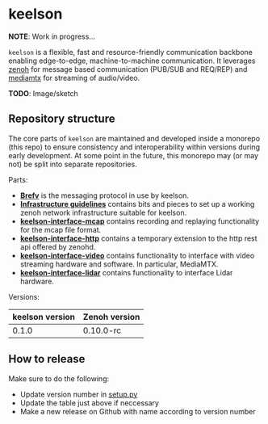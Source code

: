 # keelson

**NOTE**: Work in progress...

`keelson` is a flexible, fast and resource-friendly communication backbone enabling edge-to-edge, machine-to-machine communication. It leverages [zenoh](https://github.com/eclipse-zenoh/zenoh) for message based communication (PUB/SUB and REQ/REP) and [mediamtx](https://github.com/bluenviron/mediamtx) for streaming of audio/video.

**TODO**: Image/sketch

## Repository structure
The core parts of `keelson` are maintained and developed inside a monorepo (this repo) to ensure consistency and interoperability within versions during early development. At some point in the future, this monorepo may (or may not) be split into separate repositories.

Parts:

* [**Brefv**](./brefv/README.md) is the messaging protocol in use by keelson.
* [**Infrastructure guidelines**](./infrastructure/README.md) contains bits and pieces to set up a working zenoh network infrastructure suitable for keelson.
* [**keelson-interface-mcap**](./keelson-interface-mcap/) contains recording and replaying functionality for the mcap file format.
* [**keelson-interface-http**](./keelson-interface-http/) contains a temporary extension to the http rest api offered by zenohd.
* [**keelson-interface-video**](./keelson-interface-mcap/) contains functionality to interface with video streaming hardware and software. In particular, MediaMTX.
* [**keelson-interface-lidar**](./keelson-interface-mcap/) contains functionality to interface Lidar hardware.


Versions:

| keelson version | Zenoh version |
|-----------------|---------------|
| 0.1.0           | 0.10.0-rc     |


## How to release
Make sure to do the following:
* Update version number in [setup.py](./brefv/python/setup.py)
* Update the table just above if neccessary
* Make a new release on Github with name according to version number


